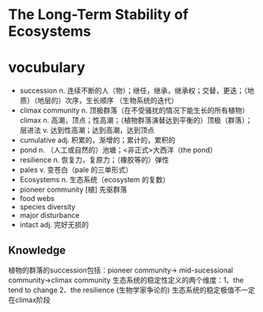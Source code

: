 # The Long-Term Stability of Ecosystems
# vocubulary
+ succession n. 连续不断的人（物）；继任，继承，继承权；交替，更迭；（地质）（地层的）次序，生长顺序     （生物系统的迭代）
+ climax community  n. 顶极群落（在不受骚扰的情况下能生长的所有植物）   climax n. 高潮，顶点；性高潮；（植物群落演替达到平衡的）顶极（群落）；层进法
v. 达到性高潮；达到高潮，达到顶点
+ cumulative adj. 积累的，渐增的；累计的，累积的
+ pond n. （人工或自然的）池塘；<非正式>大西洋（the pond）
+ resilience n. 恢复力，复原力；（橡胶等的）弹性
+ pales v. 变苍白（pale 的三单形式）
+ Ecosystems  n. 生态系统（ecosystem 的复数）
+ pioneer community [植] 先驱群落
+ food webs
+ species diversity
+ major disturbance
+ intact adj. 完好无损的

## Knowledge

植物的群落的succession包括：pioneer community-> mid-sucessional community->climax community
生态系统的稳定性定义的两个维度：1、the tend to change 2、the resilience   (生物学家争论的)
生态系统的稳定极值不一定在climax阶段
